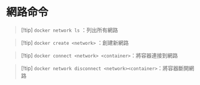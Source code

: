 # 網路命令

>[!tip]     `docker network ls` ：列出所有網路

>[!tip]     `docker create <network>` ：創建新網路

>[!tip]     `docker connect <network> <container>`：將容器連接到網路

>[!tip]     `docker network disconnect <network><container>`：將容器斷開網路
>
